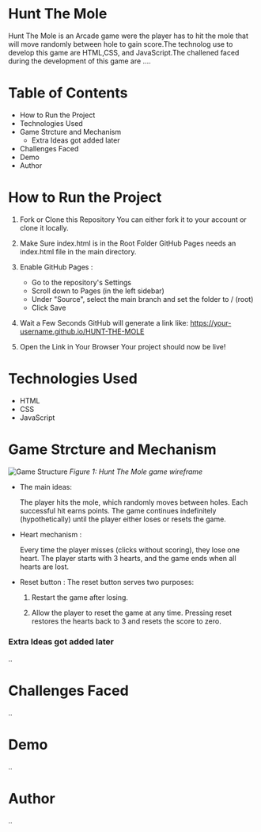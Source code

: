 # Hunt The Mole

Hunt The Mole is an Arcade game were the player has to hit the mole that will move randomly between hole to gain score.The technolog use to develop this game are HTML,CSS, and JavaScript.The challened faced during the development of this game are ....

# Table of Contents

- How to Run the Project
- Technologies Used
- Game Strcture and Mechanism
  - Extra Ideas got added later
- Challenges Faced
- Demo
- Author

# How to Run the Project

1. Fork or Clone this Repository You can either fork it to your account or clone it locally.
2. Make Sure index.html is in the Root Folder GitHub Pages needs an index.html file in the main directory.
3. Enable GitHub Pages :
   - Go to the repository's Settings
   - Scroll down to Pages (in the left sidebar)
   - Under "Source", select the main branch and set the folder to / (root)
   - Click Save
4. Wait a Few Seconds GitHub will generate a link like: https://your-username.github.io/HUNT-THE-MOLE

5. Open the Link in Your Browser Your project should now be live!

# Technologies Used

- HTML
- CSS
- JavaScript

# Game Strcture and Mechanism

![Game Structure](https://i.imgur.com/T4VM26g.jpeg)
_Figure 1: Hunt The Mole game wireframe_

- The main ideas:

  The player hits the mole, which randomly moves between holes. Each successful hit earns points. The game continues indefinitely (hypothetically) until the player either loses or resets the game.

- Heart mechanism :

  Every time the player misses (clicks without scoring), they lose one heart. The player starts with 3 hearts, and the game ends when all hearts are lost.

- Reset button : The reset button serves two purposes:

  1. Restart the game after losing.

  2. Allow the player to reset the game at any time.
     Pressing reset restores the hearts back to 3 and resets the score to zero.

### Extra Ideas got added later

..

<!-- Make the cursor look like a hammer that swing during hitting
Add 3 difficulties [ easy / mormal / hard ] only the speed will be increased -->

# Challenges Faced

..

<!-- Problems encountered during development and how you solved them. -->

# Demo

..

<!-- Visual preview or link to live demo. -->

# Author

..

<!-- How to reach you or link to your profile. -->
